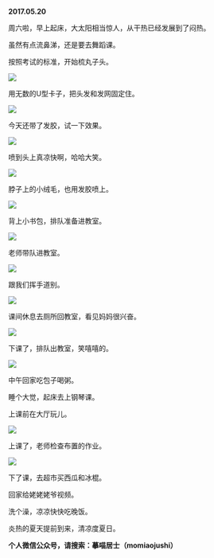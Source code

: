 
          
            
**2017.05.20**

周六啦，早上起床，大太阳相当惊人，从干热已经发展到了闷热。

虽然有点流鼻涕，还是要去舞蹈课。

按照考试的标准，开始梳丸子头。




![](//upload-images.jianshu.io/upload_images/51001-1fdaf7d808b3d841.jpg)




用无数的U型卡子，把头发和发网固定住。




![](//upload-images.jianshu.io/upload_images/51001-1da8539bf5049427.jpg)




今天还带了发胶，试一下效果。




![](//upload-images.jianshu.io/upload_images/51001-771253d5010f882a.jpg)




喷到头上真凉快啊，哈哈大笑。




![](//upload-images.jianshu.io/upload_images/51001-4796c294602447f9.jpg)




脖子上的小绒毛，也用发胶喷上。




![](//upload-images.jianshu.io/upload_images/51001-cd5a64e412a871ec.jpg)




背上小书包，排队准备进教室。




![](//upload-images.jianshu.io/upload_images/51001-e607ebafa1da7e65.jpg)




老师带队进教室。




![](//upload-images.jianshu.io/upload_images/51001-6cc331d2e801cc6c.jpg)




跟我们挥手道别。




![](//upload-images.jianshu.io/upload_images/51001-22d5676b356e87f0.jpg)




课间休息去厕所回教室，看见妈妈很兴奋。




![](//upload-images.jianshu.io/upload_images/51001-607cf7666b39f9bc.jpg)




下课了，排队出教室，笑嘻嘻的。




![](//upload-images.jianshu.io/upload_images/51001-5009eefcfb9f5412.jpg)




中午回家吃包子喝粥。

睡个大觉，起床去上钢琴课。

上课前在大厅玩儿。




![](//upload-images.jianshu.io/upload_images/51001-8240720a5e29f70a.jpg)




上课了，老师检查布置的作业。




![](//upload-images.jianshu.io/upload_images/51001-1423d7d8045e6cc9.jpg)




下了课，去超市买西瓜和冰棍。

回家给姥姥姥爷视频。

洗个澡，凉凉快快吃晚饭。

炎热的夏天提前到来，清凉度夏日。


**个人微信公众号，请搜索：摹喵居士（momiaojushi）**

          
        
